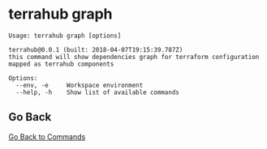 # terrahub graph

```text
Usage: terrahub graph [options]

terrahub@0.0.1 (built: 2018-04-07T19:15:39.787Z)
this command will show dependencies graph for terraform configuration mapped as terrahub components

Options:
  --env, -e     Workspace environment
  --help, -h    Show list of available commands
```


## Go Back

[Go Back to Commands](README.md)

